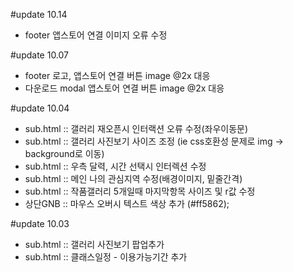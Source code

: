 #update 10.14
- footer 앱스토어 연결 이미지 오류 수정

#update 10.07
- footer 로고, 앱스토어 연결 버튼 image @2x 대응
- 다운로드 modal 앱스토어 연결 버튼 image @2x 대응

#update 10.04
- sub.html :: 갤러리 재오픈시 인터랙션 오류 수정(좌우이동문)
- sub.html :: 갤러리 사진보기 사이즈 조정 (ie css호환성 문제로 img -> background로 이동)
- sub.html :: 우측 달력, 시간 선택시 인터렉션 수정
- sub.html :: 메인 나의 관심지역 수정(배경이미지, 밑줄간격)
- sub.html :: 작품갤러리 5개일때 마지막항목 사이즈 및 r값 수정
- 상단GNB :: 마우스 오버시 텍스트 색상 추가 (#ff5862);

#update 10.03
- sub.html :: 갤러리 사진보기 팝업추가
- sub.html :: 클래스일정 - 이용가능기간 추가